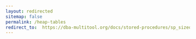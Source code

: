 ```yaml
---
layout: redirected
sitemap: false
permalink: /heap-tables
redirect_to:  https://dba-multitool.org/docs/stored-procedures/sp_sizeoptimiser/checks/#heap-tables
---
```

